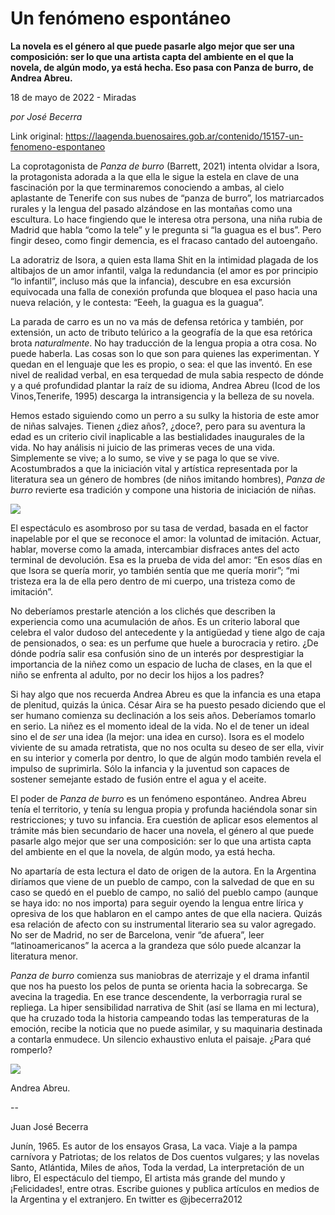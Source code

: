 # Un fenómeno espontáneo

**La novela es el género al que puede pasarle algo mejor que ser una composición: ser lo que una artista capta del ambiente en el que la novela, de algún modo, ya está hecha. Eso pasa con Panza de burro, de Andrea Abreu.**

18 de mayo de 2022 - Miradas

_por  José Becerra_

Link original: https://laagenda.buenosaires.gob.ar/contenido/15157-un-fenomeno-espontaneo



La coprotagonista de *Panza de burro* (Barrett, 2021) intenta olvidar a Isora, la protagonista adorada a la que ella le sigue la estela en clave de una fascinación por la que terminaremos conociendo a ambas, al cielo aplastante de Tenerife con sus nubes de “panza de burro”, los matriarcados rurales y la lengua del pasado alzándose en las montañas como una escultura. Lo hace fingiendo que le interesa otra persona, una niña rubia de Madrid que habla “como la tele” y le pregunta si “la guagua es el bus”. Pero fingir deseo, como fingir demencia, es el fracaso cantado del autoengaño.




La adoratriz de Isora, a quien esta llama Shit en la intimidad plagada de los altibajos de un amor infantil, valga la redundancia (el amor es por principio “lo infantil”, incluso más que la infancia), descubre en esa excursión equivocada una falla de conexión profunda que bloquea el paso hacia una nueva relación, y le contesta: “Eeeh, la guagua es la guagua”.




La parada de carro es un no va más de defensa retórica y también, por extensión, un acto de tributo telúrico a la geografía de la que esa retórica brota *naturalmente*. No hay traducción de la lengua propia a otra cosa. No puede haberla. Las cosas son lo que son para quienes las experimentan. Y quedan en el lenguaje que les es propio, o sea: el que las inventó. En ese nivel de realidad verbal, en esa terquedad de mula sabia respecto de dónde y a qué profundidad plantar la raíz de su idioma, Andrea Abreu (Icod de los Vinos,Tenerife, 1995) descarga la intransigencia y la belleza de su novela.




Hemos estado siguiendo como un perro a su sulky la historia de este amor de niñas salvajes. Tienen ¿diez años?, ¿doce?, pero para su aventura la edad es un criterio civil inaplicable a las bestialidades inaugurales de la vida. No hay análisis ni juicio de las primeras veces de una vida. Simplemente se vive; a lo sumo, se vive y se paga lo que se vive. Acostumbrados a que la iniciación vital y artística representada por la literatura sea un género de hombres (de niños imitando hombres), *Panza de burro* revierte esa tradición y compone una historia de iniciación de niñas.




![](https://cdn.feater.me/files/images/239313/6204610f-c70d-47bf-9db5-ec62514bda66.png)




El espectáculo es asombroso por su tasa de verdad, basada en el factor inapelable por el que se reconoce el amor: la voluntad de imitación. Actuar, hablar, moverse como la amada, intercambiar disfraces antes del acto terminal de devolución. Esa es la prueba de vida del amor: “En esos días en que Isora se quería morir, yo también sentía que me quería morir”; “mi tristeza era la de ella pero dentro de mi cuerpo, una tristeza como de imitación”.




No deberíamos prestarle atención a los clichés que describen la experiencia como una acumulación de años. Es un criterio laboral que celebra el valor dudoso del antecedente y la antigüedad y tiene algo de caja de pensionados, o sea: es un perfume que huele a burocracia y retiro. ¿De dónde podría salir esa confusión sino de un interés por desprestigiar la importancia de la niñez como un espacio de lucha de clases, en la que el niño se enfrenta al adulto, por no decir los hijos a los padres?




Si hay algo que nos recuerda Andrea Abreu es que la infancia es una etapa de plenitud, quizás la única. César Aira se ha puesto pesado diciendo que el ser humano comienza su declinación a los seis años. Deberíamos tomarlo en serio. La niñez es el momento ideal de la vida. No el de tener un ideal sino el de *ser* una idea (la mejor: una idea en curso). Isora es el modelo viviente de su amada retratista, que no nos oculta su deseo de ser ella, vivir en su interior y comerla por dentro, lo que de algún modo también revela el impulso de suprimirla. Sólo la infancia y la juventud son capaces de sostener semejante estado de fusión entre el agua y el aceite.




El poder de *Panza de burro* es un fenómeno espontáneo. Andrea Abreu tenía el territorio, y tenía su lengua propia y profunda haciéndola sonar sin restricciones; y tuvo su infancia. Era cuestión de aplicar esos elementos al trámite más bien secundario de hacer una novela, el género al que puede pasarle algo mejor que ser una composición: ser lo que una artista capta del ambiente en el que la novela, de algún modo, ya está hecha.




No apartaría de esta lectura el dato de origen de la autora. En la Argentina diríamos que viene de un pueblo de campo, con la salvedad de que en su caso se quedó en el pueblo de campo, no salió del pueblo campo (aunque se haya ido: no nos importa) para seguir oyendo la lengua entre lírica y opresiva de los que hablaron en el campo antes de que ella naciera. Quizás esa relación de afecto con su instrumental literario sea su valor agregado. No ser de Madrid, no ser de Barcelona, venir “de afuera”, leer “latinoamericanos” la acerca a la grandeza que sólo puede alcanzar la literatura menor.




*Panza de burro* comienza sus maniobras de aterrizaje y el drama infantil que nos ha puesto los pelos de punta se orienta hacia la sobrecarga. Se avecina la tragedia. En ese trance descendente, la verborragia rural se repliega. La hiper sensibilidad narrativa de Shit (así se llama en mi lectura), que ha cruzado toda la historia campeando todas las temperaturas de la emoción, recibe la noticia que no puede asimilar, y su maquinaria destinada a contarla enmudece. Un silencio exhaustivo enluta el paisaje. ¿Para qué romperlo?




![](https://cdn.feater.me/files/images/239314/e88fc278-7871-4694-bb1c-fe0b3ff251b9.png)




Andrea Abreu.




--




Juan José Becerra




Junín, 1965. Es autor de los ensayos Grasa, La vaca. Viaje a la pampa carnívora y Patriotas; de los relatos de Dos cuentos vulgares; y las novelas Santo, Atlántida, Miles de años, Toda la verdad, La interpretación de un libro, El espectáculo del tiempo, El artista más grande del mundo y ¡Felicidades!, entre otras. Escribe guiones y publica artículos en medios de la Argentina y el extranjero. En twitter es @jbecerra2012



